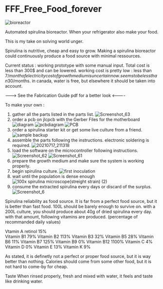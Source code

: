 # FFF_Free_Food_forever

![bioreactor](https://user-images.githubusercontent.com/31396919/148129030-5be6188f-14c4-422f-8329-d32ed36a050c.jpg)


Automated spirulina bioreactor. When your refrigerator also make your food.
 
This is my take on solving world unger. 

Spirulina is nutritive, cheap and easy to grow. Making a spirulina bioreactor could continuously produce a food source with minimal ressources. 

Current status : 
working prototype with some manual input. 
Total cost is less than 300$ and can be lowered.
working cost is pretty low : 
  less than 7$/month of electricity
  cost of growth medium is uncertain now. seems to be less than 30$/months.
  in canada, water is free, but elsewhere it should be taken into account.


---> See the Fabrication Guide pdf for a better look <----


To make your own : 
1. gather all the parts listed in the parts list.
![Screenshot_63](https://user-images.githubusercontent.com/31396919/129781252-9c30e99f-d930-4a84-b4f1-55a5ce4405ed.png)
2. order a pcb on jlcpcb with the Gerber Files for the motherboard
![diagram](https://user-images.githubusercontent.com/31396919/148130812-817e9b19-3674-4c81-8325-c18ad91ec25f.png)
![pcbdiagram](https://user-images.githubusercontent.com/31396919/148130762-5ca8142b-efe2-4f9a-8eaf-f2ca4125e744.png)
![PCB](https://user-images.githubusercontent.com/31396919/148130620-feeb4051-906a-4069-8347-3ff89a87000d.png)
3. order a spirulina starter kit or get some live culture from a friend. 
![sample backup](https://user-images.githubusercontent.com/31396919/129780426-0c963dd7-1a12-40ee-8fbf-f63e726519fa.jpg)
4. assemble the parts following the instructions. electronic soldering is required.
![20210717_211318](https://user-images.githubusercontent.com/31396919/129780567-821745ea-936d-4017-96c3-41c24faccfcb.jpg)
5. load the software on the microcontroller following instructions. 
![Screenshot_62](https://user-images.githubusercontent.com/31396919/129780848-ba963c03-d70c-4c6c-99d5-ee31e5e27f66.png)
![Screenshot_61](https://user-images.githubusercontent.com/31396919/129780824-8489ac27-8f55-4242-bdea-3e4b71f35eae.png)
6. prepare the growth medium and make sure the system is working properly.
7. begin spirulina culture.
![first inoculation](https://user-images.githubusercontent.com/31396919/129781104-c5b652c7-1b42-450f-9738-b74689266c46.jpg)
8. wait until the population is dense enough
![100x spirulina microscope(streight strain) (2)](https://user-images.githubusercontent.com/31396919/129780977-62bdf652-d2c9-4431-a54d-6d395bb91a7c.jpg)
9. consume the extracted spirulina every days or discard of the surplus.
![Screenshot_6](https://user-images.githubusercontent.com/31396919/129780104-77a857bd-0825-489c-9797-fe5b80b9681d.png)



Spirulina reliability as food source.
It is far from a perfect food source, but it is better than fast food. 100L should be barely enough to survive on. 
with a 200L culture, you should produce about 40g of dried spirulina every day. with that amount, following vitamins are produced. (percentage of recommanded daily values)

Vtamin A	retinol 	15%							
Vitamin B1	79%
Vitamin B2	113%
Vitamin B3 32%
Vitamin B5	28%
Vitamin B6	11%
Vitamin B7	125%
Vitamin B9	0%
Vitamin B12	1100%
Vitamin C	4%
Vitamin D 0%
Vitamin E 13%
Vitamin K	9%

As stated, it is definetly not a perfect or proper food source, but it is way better than nothing. Calories should come from some other food, but it is not hard to come-by for cheap. 

Taste 
When rinsed properly, fresh and mixed with water, it feels and taste like drinking water. 
